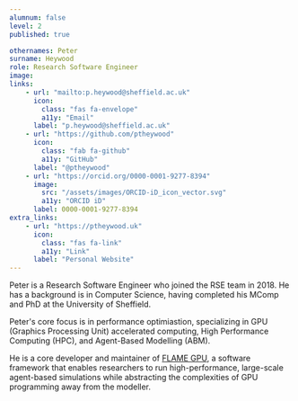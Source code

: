 ```yaml
---
alumnum: false
level: 2
published: true

othernames: Peter
surname: Heywood
role: Research Software Engineer
image:
links:
    - url: "mailto:p.heywood@sheffield.ac.uk"
      icon: 
        class: "fas fa-envelope"
        a11y: "Email"
      label: "p.heywood@sheffield.ac.uk"
    - url: "https://github.com/ptheywood"
      icon:
        class: "fab fa-github"
        a11y: "GitHub"
      label: "@ptheywood"
    - url: "https://orcid.org/0000-0001-9277-8394"
      image:
        src: "/assets/images/ORCID-iD_icon_vector.svg"
        a11y: "ORCID iD"
      label: 0000-0001-9277-8394
extra_links:
    - url: "https://ptheywood.uk"
      icon:
        class: "fas fa-link"
        a11y: "Link"
      label: "Personal Website"
---
```


Peter is a Research Software Engineer who joined the RSE team in 2018.
He has a background is in Computer Science, having completed his MComp and PhD at the University of Sheffield.

Peter's core focus is in performance optimiastion, specializing in GPU (Graphics Processing Unit) accelerated computing, High Performance Computing (HPC), and Agent-Based Modelling (ABM).

He is a core developer and maintainer of [FLAME GPU](https://flamegpu.com), a software framework that enables researchers to run high-performance, large-scale agent-based simulations while abstracting the complexities of GPU programming away from the modeller.
